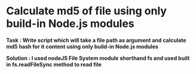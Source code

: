 # Сalculate md5 of file using only build-in Node.js modules

**Task : Write script which will take a file path as argument and calculate md5 hash for it content using only build-in Node.js modules**

**Solution : I used nodeJS File System module shorthand fs and used built in fs.readFileSync method to read file**

